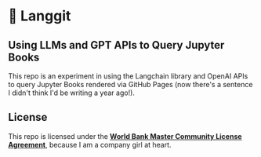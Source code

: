# 🚀 Langgit

## Using LLMs and GPT APIs to Query Jupyter Books

This repo is an experiment in using the Langchain library and OpenAI APIs to query Jupyter Books rendered via GitHub Pages (now there's a sentence I didn't think I'd be writing a year ago!).



## License

This repo is licensed under the [**World Bank Master Community License Agreement**](LICENSE),  because I am a company girl at heart.

